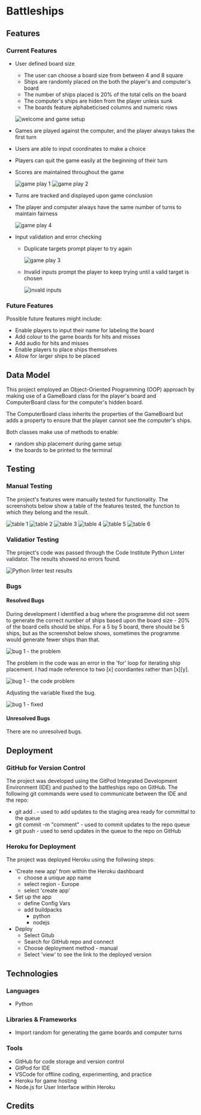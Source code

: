 # Battleships

## Features
### Current Features
+ User defined board size
    - The user can choose a board size from between 4 and 8 square
    - Ships are randomly placed on the both the player's and computer's board
    - The number of ships placed is 20% of the total cells on the board
    - The computer's ships are hiden from the player unless sunk
    - The boards feature alphabeticised columns and numeric rows

    ![welcome and game setup](screenshots/feat_welcome.png)

+ Games are played against the computer, and the player always takes the first turn
+ Users are able to input coordinates to make a choice
+ Players can quit the game easily at the beginning of their turn
+ Scores are maintained throughout the game

    ![game play 1](screenshots/feat_gameplay_1.png)
    ![game play 2](screenshots/feat_gameplay_2.png)

+ Turns are tracked and displayed upon game conclusion
+ The player and computer always have the same number of turns to maintain fairness

    ![game play 4](screenshots/feat_gameplay_4.png)

+ Input validation and error checking
    - Duplicate targets prompt player to try again

        ![game play 3](screenshots/feat_gameplay_3.png)

    - Invalid inputs prompt the player to keep trying until a valid target is chosen

        ![invald inputs](screenshots/feat_invalid.png)
    
### Future Features
Possible future features might include:
+ Enable players to input their name for labeling the board
+ Add colour to the game boards for hits and misses
+ Add audio for hits and misses
+ Enable players to place ships themselves
+ Allow for larger ships to be placed

## Data Model
This project employed an Object-Oriented Programming (OOP) approach by making use of a GameBoard class for the player's board and ComputerBoard class for the computer's hidden board. 

The ComputerBoard class inherits the properties of the GameBoard but adds a property to ensure that the player cannot see the computer's ships.

Both classes make use of methods to enable:
+ random ship placement during game setup
+ the boards to be printed to the terminal

## Testing
### Manual Testing
The project's features were manually tested for functionality. The screenshots below show a table of the features tested, the function to which they belong and the result.

![table 1](screenshots/test_table_1.png)
![table 2](screenshots/test_table_2.png)
![table 3](screenshots/test_table_3.png)
![table 4](screenshots/test_table_4.png)
![table 5](screenshots/test_table_5.png)
![table 6](screenshots/test_table_6.png)

### Validatior Testing
The project's code was passed through the Code Institute Python Linter validator. The results showed no errors found.

![Python linter test results](screenshots/linter.png)

### Bugs
#### Resolved Bugs
During development I identified a bug where the programme did not seem to generate the correct number of ships based upon the board size - 20% of the board cells should be ships. For a 5 by 5 board, there should be 5 ships, but as the screenshot below shows, sometimes the programme would generate fewer ships than that.

![bug 1 - the problem](screenshots/battle_bugs_1_problem.png)

The problem in the code was an error in the 'for' loop for iterating ship placement. I had made reference to two [x] coordiantes rather than [x][y].

![bug 1 - the code problem](screenshots/battle_bugs_1_code_problem.png)

Adjusting the variable fixed the bug.

![bug 1 - fixed](screenshots/battle_bugs_1_fixed.png)

#### Unresolved Bugs
There are no unresolved bugs.

## Deployment
### GitHub for Version Control
The project was developed using the GitPod Integrated Development Environment (IDE) and pushed to the battleships repo on GitHub. The following git commands were used to communicate between the IDE and the repo:

+ git add . - used to add updates to the staging area ready for committal to the queue
+ git commit -m "comment" - used to commit updates to the repo queue
+ git push - used to send updates in the queue to the repo on GitHub

### Heroku for Deployment
The project was deployed Heroku using the follwoing steps:
+ 'Create new app' from within the Heroku dashboard
    - choose a unique app name
    - select region - Europe
    - select 'create app'
+ Set up the app
    - define Config Vars
    - add buildpacks
        + python
        + nodejs
+ Deploy
    - Select Gitub
    - Search for GitHub repo and connect
    - Choose deployment method - manual
    - Select 'view' to see the link to the deployed version

## Technologies
### Languages
+ Python
### Libraries & Frameworks
+ Import random for generating the game boards and computer turns
### Tools
+ GitHub for code storage and version control
+ GitPod for IDE
+ VSCode for offline coding, experimenting, and practice
+ Heroku for game hosting
+ Node.js for User Interface within Heroku

## Credits

